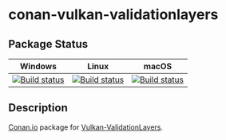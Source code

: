 # conan-vulkan-validationlayers

## Package Status

| Windows | Linux | macOS |
|:-------:|:-----:|:-----:|
|[![Build status](https://ci.appveyor.com/api/projects/status/30t88ruxfk4atqks/branch/testing%2F1.2.154.0?svg=true)](https://ci.appveyor.com/project/SpaceIm/conan-vulkan-validationlayers)|[![Build status](https://github.com/SpaceIm/conan-vulkan-validationlayers/workflows/.github/workflows/linux.yml/badge.svg?branch=testing%2F1.2.154.0)](https://github.com/SpaceIm/conan-vulkan-validationlayers/actions/workflows/linux.yml?query=branch%3Atesting%2F1.2.154.0)|[![Build status](https://github.com/SpaceIm/conan-vulkan-validationlayers/workflows/.github/workflows/macos.yml/badge.svg?branch=testing%2F1.2.154.0)](https://github.com/SpaceIm/conan-vulkan-validationlayers/actions/workflows/macos.yml?query=branch%3Atesting%2F1.2.154.0)|

## Description

[Conan.io](https://conan.io) package for [Vulkan-ValidationLayers](https://github.com/KhronosGroup/Vulkan-ValidationLayers).
